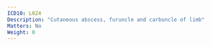 ```yaml
---
ICD10: L024
Description: "Cutaneous abscess, furuncle and carbuncle of limb"
Matters: No
Weight: 0
---
```



